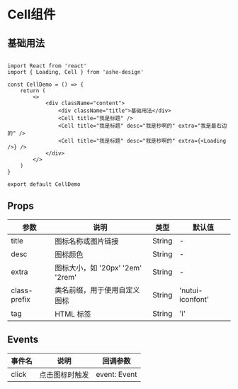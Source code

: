 # Cell组件

## 基础用法

```tsx

import React from 'react'
import { Loading, Cell } from 'ashe-design'

const CellDemo = () => {
    return (
        <>
            <div className="content">
                <div className="title">基础用法</div>
                <Cell title="我是标题" />
                <Cell title="我是标题" desc="我是秒啊的" extra="我是最右边的" />
                <Cell title="我是标题" desc="我是秒啊的" extra={<Loading />} />
            </div>
        </>
    )
}

export default CellDemo

```

## Props

| 参数           | 说明                         | 类型     | 默认值              |
|--------------|----------------------------|--------|------------------|
| title        | 图标名称或图片链接                  | String | -                |
| desc         | 图标颜色                       | String | -                |
| extra        | 图标大小，如 '20px' '2em' '2rem' | String | -                |
| class-prefix | 类名前缀，用于使用自定义图标             | String | 'nutui-iconfont' |
| tag          | HTML 标签                    | String | 'i'              |

## Events

| 事件名   | 说明      | 回调参数         |
|-------|---------|--------------|
| click | 点击图标时触发 | event: Event |

